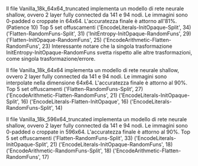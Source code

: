 Il file Vanilla_18k_64x64_truncated implementa un
modello di rete neurale shallow, ovvero 
2 layer fully connected da 141 e 94 nodi.
Le immagini sono 0-padded o croppate in 64x64.
L'accuratezza finale è attorno all'81%.
(Patience 10)
Top 5 set offuscamenti
('EncodeLiterals-InitOpaque-Split', 34)
('Flatten-RandomFuns-Split', 31)
('InitEntropy-InitOpaque-RandomFuns', 29)
('Flatten-InitOpaque-RandomFuns', 25)
('EncodeArithmetic-Flatten-RandomFuns', 23)
Interessante notare che la singola trasformazione
InitEntropy-InitOpaque-RandomFuns svetta rispetto alle
altre trasformazioni, come singola trasformazione/errore.



Il file Vanilla_18k_64x64 implementa un
modello di rete neurale shallow, ovvero 
2 layer fully connected da 141 e 94 nodi.
Le immagini sono interpolate nella dimensione 64x64.
L'accuratezza finale è attorno al 90%.
Top 5 set offuscamenti
('Flatten-RandomFuns-Split', 27)
('EncodeArithmetic-Flatten-RandomFuns', 21)
('EncodeLiterals-InitOpaque-Split', 16)
('EncodeLiterals-Flatten-InitOpaque', 16)
('EncodeLiterals-RandomFuns-Split', 14)


Il file Vanilla_18k_596x64_truncated  implementa un
modello di rete neurale shallow, ovvero 
2 layer fully connected da 141 e 94 nodi.
Le immagini sono 0-padded o croppate in 596x64.
L'accuratezza finale è attorno al 90%.
Top 5 set offuscamenti
('Flatten-RandomFuns-Split', 33)
('EncodeLiterals-InitOpaque-Split', 21)
('EncodeLiterals-InitOpaque-RandomFuns', 18)
('EncodeArithmetic-RandomFuns-Split', 18)
('EncodeArithmetic-Flatten-RandomFuns', 17)
